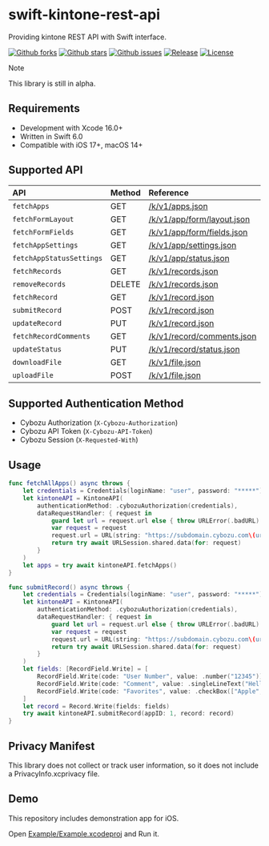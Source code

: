 # swift-kintone-rest-api

Providing kintone REST API with Swift interface.

[![Github forks](https://img.shields.io/github/forks/cybozu/swift-kintone-rest-api)](https://github.com/cybozu/swift-kintone-rest-api/network/members)
[![Github stars](https://img.shields.io/github/stars/cybozu/swift-kintone-rest-api)](https://github.com/cybozu/swift-kintone-rest-api/stargazers)
[![Github issues](https://img.shields.io/github/issues/cybozu/swift-kintone-rest-api)](https://github.com/cybozu/swift-kintone-rest-api/issues)
[![Release](https://img.shields.io/github/v/release/cybozu/swift-kintone-rest-api)](https://github.com/cybozu/swift-kintone-rest-api/releases)
[![License](https://img.shields.io/github/license/cybozu/swift-kintone-rest-api)](https://github.com/cybozu/swift-kintone-rest-api/blob/main/LICENSE)

> [!NOTE]
> This library is still in alpha.

## Requirements

- Development with Xcode 16.0+
- Written in Swift 6.0
- Compatible with iOS 17+, macOS 14+

## Supported API

| API                      | Method | Reference                                                                                                   |
| :----------------------- | :----- | :---------------------------------------------------------------------------------------------------------- |
| `fetchApps`              | GET    | [/k/v1/apps.json](https://kintone.dev/en/docs/kintone/rest-api/apps/get-apps/)                              |
| `fetchFormLayout`        | GET    | [/k/v1/app/form/layout.json](https://kintone.dev/en/docs/kintone/rest-api/apps/get-form-layout/)            |
| `fetchFormFields`        | GET    | [/k/v1/app/form/fields.json](https://kintone.dev/en/docs/kintone/rest-api/apps/get-form-fields/)            |
| `fetchAppSettings`       | GET    | [/k/v1/app/settings.json](https://kintone.dev/en/docs/kintone/rest-api/apps/get-general-settings/)          |
| `fetchAppStatusSettings` | GET    | [/k/v1/app/status.json](https://kintone.dev/en/docs/kintone/rest-api/apps/get-process-management-settings/) |
| `fetchRecords`           | GET    | [/k/v1/records.json](https://kintone.dev/en/docs/kintone/rest-api/records/get-records/)                     |
| `removeRecords`          | DELETE | [/k/v1/records.json](https://kintone.dev/en/docs/kintone/rest-api/records/delete-records/)                  |
| `fetchRecord`            | GET    | [/k/v1/record.json](https://kintone.dev/en/docs/kintone/rest-api/records/get-record/)                       |
| `submitRecord`           | POST   | [/k/v1/record.json](https://kintone.dev/en/docs/kintone/rest-api/records/add-record/)                       |
| `updateRecord`           | PUT    | [/k/v1/record.json](https://kintone.dev/en/docs/kintone/rest-api/records/update-record/)                    |
| `fetchRecordComments`    | GET    | [/k/v1/record/comments.json](https://kintone.dev/en/docs/kintone/rest-api/records/get-comments/)            |
| `updateStatus`           | PUT    | [/k/v1/record/status.json](https://kintone.dev/en/docs/kintone/rest-api/records/update-status/)             |
| `downloadFile`           | GET    | [/k/v1/file.json](https://kintone.dev/en/docs/kintone/rest-api/files/download-file/)                        |
| `uploadFile`             | POST   | [/k/v1/file.json](https://kintone.dev/en/docs/kintone/rest-api/files/upload-file/)                          |

## Supported Authentication Method

- Cybozu Authorization (`X-Cybozu-Authorization`)
- Cybozu API Token (`X-Cybozu-API-Token`)
- Cybozu Session (`X-Requested-With`)

## Usage

```swift
func fetchAllApps() async throws {
    let credentials = Credentials(loginName: "user", password: "*****")
    let kintoneAPI = KintoneAPI(
        authenticationMethod: .cybozuAuthorization(credentials),
        dataRequestHandler: { request in
            guard let url = request.url else { throw URLError(.badURL) }
            var request = request
            request.url = URL(string: "https://subdomain.cybozu.com\(url.relativeString)")
            return try await URLSession.shared.data(for: request)
        }
    )
    let apps = try await kintoneAPI.fetchApps()
}

func submitRecord() async throws {
    let credentials = Credentials(loginName: "user", password: "*****")
    let kintoneAPI = KintoneAPI(
        authenticationMethod: .cybozuAuthorization(credentials),
        dataRequestHandler: { request in
            guard let url = request.url else { throw URLError(.badURL) }
            var request = request
            request.url = URL(string: "https://subdomain.cybozu.com\(url.relativeString)")
            return try await URLSession.shared.data(for: request)
        }
    )
    let fields: [RecordField.Write] = [
        RecordField.Write(code: "User Number", value: .number("12345")),
        RecordField.Write(code: "Comment", value: .singleLineText("Hello World!")),
        RecordField.Write(code: "Favorites", value: .checkBox(["Apple", "Banana"])),
    ]
    let record = Record.Write(fields: fields)
    try await kintoneAPI.submitRecord(appID: 1, record: record)
}
```

## Privacy Manifest

This library does not collect or track user information, so it does not include a PrivacyInfo.xcprivacy file.

## Demo

This repository includes demonstration app for iOS.

Open [Example/Example.xcodeproj](/Example/Example.xcodeproj) and Run it.
